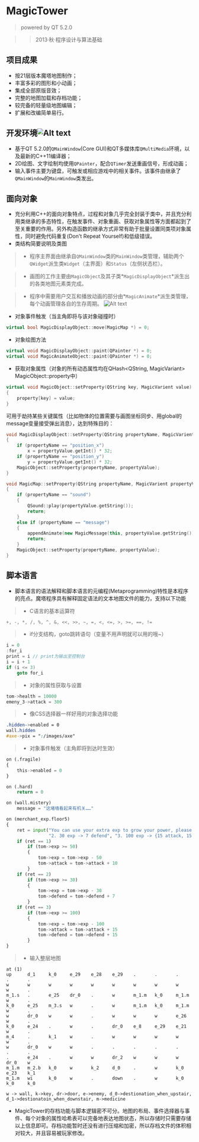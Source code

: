 MagicTower
======================
> powered by QT 5.2.0

> > 2013·秋·程序设计与算法基础  

项目成果
----------
* 按21层版本魔塔地图制作；
* 丰富多彩的图形和小动画；
* 集成全部原版音效；
* 完整的地图加载和存档功能；
* 较完备的轻量级地图编辑；
* 扩展和改编简单易行。

开发环境![Alt text](http://qt-project.org/images/qt13a/Qt-logo.png)
----------
* 基于QT 5.2.0的`QMainWindow`(Core GUI)和QT多媒体库`QMultiMedia`环境，以及最新的C++11编译器；
* 2D绘图、文字绘制均使用`QPainter`，配合`QTimer`发送重画信号，形成动画；
* 输入事件主要为键盘，可触发或相应游戏中的相关事件。该事件由继承了`QMainWindow`的`MainWindow`类发出。


面向对象
----------
* 充分利用C++的面向对象特点，过程和对象几乎完全封装于类中，并且充分利用类继承的多态特性，在触发事件、对象重画、获取对象属性等方面都起到了至关重要的作用。另外构造函数的继承方式非常有助于批量设置同类项对象属性，同时避免代码重复(Don't Repeat Yourself)和低级错误。
* 类结构简要说明及类图

> * 程序主界面由继承自`QMainWindow`类的`MainWindow`类管理，辅助两个`QWidget`派生类`Widget`（主界面）和`Status`（左侧状态栏）。

> * 画图的工作主要由`MagicObject`及其子类*`MagicDisplayObject`*派生出的各类地图元素类完成。

> * 程序中需要用户交互和播放动画的部分由*`MagicAnimate`*派生类管理，每个动画管理各自的生存周期。
![Alt text](http://220.113.7.105/MagicTower/ClassDiagram.png)

* 对象事件触发（当主角即将与该对象碰撞时）

```c++
virtual bool MagicDisplayObject::move(MagicMap *) = 0;
```

* 对象绘图方法

```c++
virtual void MagicDisplayObject::paint(QPainter *) = 0;
virtual void MagicAnimateObject::paint(QPainter *) = 0;
```

* 获取对象属性（对象的所有动态属性均在QHash<QString, MagicVariant> MagicObject::property中）

```c++
virtual void MagicObject::setProperty(QString key, MagicVarient value)
{
    property[key] = value;
}
```

可用于劫持某些关键属性（比如物体的位置需要与画图坐标同步、用global的message变量接受弹出消息），达到特殊目的：

```c++
void MagicDisplayObject::setProperty(QString propertyName, MagicVarient propertyValue)
{
    if (propertyName == "position_x")
        x = propertyValue.getInt() * 32;
    if (propertyName == "position_y")
        y = propertyValue.getInt() * 32;
    MagicObject::setProperty(propertyName, propertyValue);
}

void MagicMap::setProperty(QString propertyName, MagicVarient propertyValue)
{
    if (propertyName == "sound")
    {
        QSound::play(propertyValue.getString());
        return;
    }
    else if (propertyName == "message")
    {
        appendAnimate(new MagicMessage(this, propertyValue.getString()), true);
        return;
    }
    MagicObject::setProperty(propertyName, propertyValue);
}
```

脚本语言
----------
* 脚本语言的语法解释和脚本语言的元编程(Metaprogramming)特性是本程序的亮点。魔塔程序具有解释固定语法的文本地图文件的能力，支持以下功能

> * C语言的基本运算符

```c++
+, -, *, /, %, ^, &, <<, >>, ~, =, <, <=, >, >=, ==, !=
```

> * if分支结构，goto跳转语句（变量不用声明就可以用的哦~）

```c++
i = 0
:for_i
print = i // print为输出至控制台
i = i + 1
if (i <= 3)
    goto for_i
```

> * 对象的属性获取与设置

```c++
tom->health = 10000
emeny_3->attack = 300
```
        
> * 像CSS选择器一样好用的对象选择功能

```css
.hidden->enabled = 0
wall.hidden
#axe->pix = ":/images/axe"
```

> * 对象事件触发（主角即将到达时生效）

```python
on (.fragile)
{
    this->enabled = 0
}

on (.hard)
    return = 0

on (wall.mistery)
    message = "这堵墙看起来有机关……"

on (merchant_exp.floor5)
{
    ret = input("You can use your extra exp to grow your power, please choose: ", "1. 50 exp -> 10 attack",
                "2. 30 exp -> 7 defend", "3. 100 exp -> {15 attack, 15 defend}", "4. Not this time.")
    if (ret == 1)
        if (tom->exp >= 50)
        {
            tom->exp = tom->exp - 50
            tom->attack = tom->attack + 10
        }
    if (ret == 2)
        if (tom->exp >= 30)
        {
            tom->exp = tom->exp - 30
            tom->defend = tom->defend + 7
        }
    if (ret == 3)
        if (tom->exp >= 100)
        {
            tom->exp = tom->exp - 100
            tom->attack = tom->attack + 15
            tom->defend = tom->defend + 15
        }
}
```

> * 输入整层地图

```
at (1)
up      d_1	    k_0 	e_29   	e_28   	e_29   	.   	.   	.   	.   	.
w	    w   	w   	w   	w   	w	    w   	w   	w   	w   	.
m_1.s	.   	e_25	dr_0	.   	w	    m_1.m  	k_0 	m_1.m	w   	.
k_0	    e_25	m_3.s	w   	.	    w	    m_1.m	k_0 	m_1.m	w	    .
w   	dr_0	w   	w   	.   	w   	w   	w   	e_26	w   	.
k_0	    e_24	.   	w	    .   	dr_0	e_8 	e_29	e_21	w   	.
m_4	    .   	k_1	    w   	.   	w   	w   	w   	w   	w   	.
w   	dr_0   	w   	w   	.   	.   	.   	.   	.   	.   	.
.   	e_24   	.   	w   	w   	dr_2	w   	w   	w   	dr_0	w
m_1.m  	m_2.b  	k_0	    w	    k_2 	d_0	    .	    w   	k_0     e_23	k_1
m_1.m	wi  	k_0	    w   	.	    down    .	    w	    k_0	    k_0	    k_0
```

```
w -> wall, k->key, dr->door, e->enemy, d_0->destionation_when_upstair, d_1->destionatoin_when_downstair, m->medicine
```

* MagicTower的存档功能与脚本逻辑密不可分。地图的布局、事件选择器与事件、每个对象的属性哈希表可以完备地表达地图状态，所以存储时只需要存储以上信息即可。存档功能暂时还没有进行压缩和加密，所以存档文件的体积相对较大，并且容易被玩家修改。



